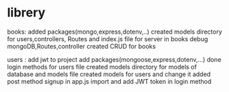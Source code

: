 # librery
books:
added packages(mongo,express,dotenv,..)
created models directory for users,controllers, Routes and index.js file for server in books
debug mongoDB,Routes,controller
created CRUD for books

users :
add jwt to project
add packages(mongoose,express,dotenv,...)
done login methods for users file
created models directory for models of database and models file 
created models for users and change it
added post method signup in app.js
import and add JWT token in login method
